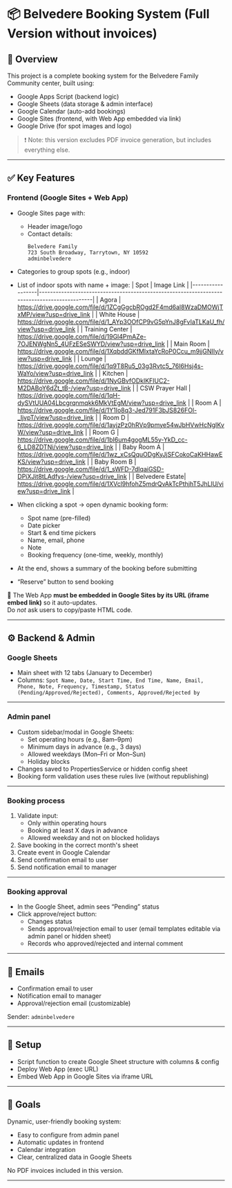 
# 📦 Belvedere Booking System (Full Version without invoices)

## 🧩 Overview
This project is a complete booking system for the Belvedere Family Community center, built using:
- Google Apps Script (backend logic)
- Google Sheets (data storage & admin interface)
- Google Calendar (auto-add bookings)
- Google Sites (frontend, with Web App embedded via link)
- Google Drive (for spot images and logo)

> ❗ Note: this version excludes PDF invoice generation, but includes everything else.

---

## ✅ Key Features

### Frontend (Google Sites + Web App)
- Google Sites page with:
  - Header image/logo
  - Contact details:  
    ```
    Belvedere Family  
    723 South Broadway, Tarrytown, NY 10592  
    adminbelvedere
    ```
- Categories to group spots (e.g., indoor)
- List of indoor spots with name + image:
| Spot             | Image Link                                                                                  |
|------------------|---------------------------------------------------------------------------------------------|
| Agora           | https://drive.google.com/file/d/1ZCgGgcbROgd2F4md6al8WzaDMOWjTxMP/view?usp=drive_link       |
| White House     | https://drive.google.com/file/d/1_AYp3OOfCP9vG5pYnJ8gFvIaTLKaU_fh/view?usp=drive_link       |
| Training Center | https://drive.google.com/file/d/19Gl4PmAZe-7OJENWgNn5_4UFzESeSWYD/view?usp=drive_link       |
| Main Room       | https://drive.google.com/file/d/1XqbddGKfMIxtaYcRoP0Ccu_m9jjGNIIy/view?usp=drive_link       |
| Lounge          | https://drive.google.com/file/d/1q9T8Ru5_03g3Rvtc5_76I6Hsj4s-WaYo/view?usp=drive_link       |
| Kitchen         | https://drive.google.com/file/d/1NyGBvfODklKFIUC2-M2DABoY6dZt_tB-/view?usp=drive_link       |
| CSW Prayer Hall | https://drive.google.com/file/d/1qH-dySVtUUA04Lbcgrqnmqkk6MkVtEgM/view?usp=drive_link       |
| Room A          | https://drive.google.com/file/d/1Y1Io8q3-Jed791F3bJS826FOl-_IjvpT/view?usp=drive_link       |
| Room D          | https://drive.google.com/file/d/1ayjzPz0hRVp9pmye54wJbHVwHcNgIKvW/view?usp=drive_link       |
| Room G          | https://drive.google.com/file/d/1bI6um4gogML55y-YkD_cc-6_LD8ZDTNi/view?usp=drive_link       |
| Baby Room A     | https://drive.google.com/file/d/1wz_xCsQquODgKyJjSFCokoCaKHHawEKS/view?usp=drive_link       |
| Baby Room B     | https://drive.google.com/file/d/1_sWFD-7dIqaiGSD-DPiXJit8tLAdfys-/view?usp=drive_link       |
| Belvedere Estate| https://drive.google.com/file/d/1XVcl9hfohZ5mdrQvAkTcPthjhT5JhLlU/view?usp=drive_link       |

- When clicking a spot → open dynamic booking form:
  - Spot name (pre-filled)
  - Date picker
  - Start & end time pickers
  - Name, email, phone
  - Note
  - Booking frequency (one-time, weekly, monthly)
- At the end, shows a summary of the booking before submitting
- “Reserve” button to send booking

📌 The Web App **must be embedded in Google Sites by its URL (iframe embed link)** so it auto-updates.  
Do *not* ask users to copy/paste HTML code.

---

## ⚙️ Backend & Admin

### Google Sheets
- Main sheet with 12 tabs (January to December)
- Columns:
  `Spot Name, Date, Start Time, End Time, Name, Email, Phone, Note, Frequency, Timestamp, Status (Pending/Approved/Rejected), Comments, Approved/Rejected by`

---

### Admin panel
- Custom sidebar/modal in Google Sheets:
  - Set operating hours (e.g., 8am–9pm)
  - Minimum days in advance (e.g., 3 days)
  - Allowed weekdays (Mon–Fri or Mon–Sun)
  - Holiday blocks
- Changes saved to PropertiesService or hidden config sheet
- Booking form validation uses these rules live (without republishing)

---

### Booking process
1. Validate input:
   - Only within operating hours
   - Booking at least X days in advance
   - Allowed weekday and not on blocked holidays
2. Save booking in the correct month's sheet
3. Create event in Google Calendar
4. Send confirmation email to user
5. Send notification email to manager

---

### Booking approval
- In the Google Sheet, admin sees “Pending” status
- Click approve/reject button:
  - Changes status
  - Sends approval/rejection email to user (email templates editable via admin panel or hidden sheet)
  - Records who approved/rejected and internal comment

---

## 📧 Emails
- Confirmation email to user
- Notification email to manager
- Approval/rejection email (customizable)

Sender: `adminbelvedere`

---

## 🚀 Setup
- Script function to create Google Sheet structure with columns & config
- Deploy Web App (exec URL)
- Embed Web App in Google Sites via iframe URL

---

## 🎯 Goals
Dynamic, user-friendly booking system:
- Easy to configure from admin panel
- Automatic updates in frontend
- Calendar integration
- Clear, centralized data in Google Sheets

No PDF invoices included in this version.

---
